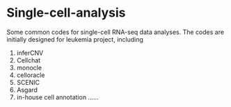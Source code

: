 # Single-cell-analysis
Some common codes for single-cell RNA-seq data analyses.
The codes are initially designed for leukemia project, including
  1. inferCNV
  2. Cellchat
  3. monocle
  4. celloracle
  5. SCENIC
  6. Asgard
  7. in-house cell annotation
  ......

